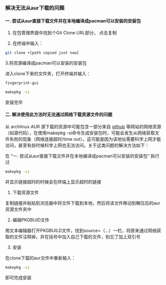 ### 		解决无法从aur下载的问题



#### 一. 尝试从aur直接下载文件并在本地编译成pacman可以安装的安装包



1. 在包管理界面中找到个Git Clone URL部分， 点击复制



2. 在终端中输入：

    



```bash
git clone +[path copied just now]
```



3.将资源编译成pacman可以安装的安装包

进入clone下来的文件夹，打开终端并输入：

```bash
fingerprint-gui

makepkg -si
```



安装完毕



#### 二. 解决使用此方法时无法通过网络下载资源文件的问题



从 archlinux AUR 源下载的资源中可能包含一部分来自 [github](https://zhida.zhihu.com/search?content_id=187130671&content_type=Article&match_order=1&q=github&zd_token=eyJhbGciOiJIUzI1NiIsInR5cCI6IkpXVCJ9.eyJpc3MiOiJ6aGlkYV9zZXJ2ZXIiLCJleHAiOjE3NDI5NjMyMDUsInEiOiJnaXRodWIiLCJ6aGlkYV9zb3VyY2UiOiJlbnRpdHkiLCJjb250ZW50X2lkIjoxODcxMzA2NzEsImNvbnRlbnRfdHlwZSI6IkFydGljbGUiLCJtYXRjaF9vcmRlciI6MSwiemRfdG9rZW4iOm51bGx9.A5enanQlov1MzZwKwFZJ709m1zAc0buw14ZcMnhSgZs&zhida_source=entity) 等网站的网络资源（如源代码），在使用makepkg -si命令生成安装包时，可能会发生从网络获取文件失败的现象（网络连接超时/time out）。这可能是因为该地址需要科学上网才能访问，甚至有些时候科学上网也无法访问。关于这类问题的解决方法如下：

在 “一. 尝试从aur直接下载文件并在本地编译成pacman可以安装的安装包“ 执行过

```bash
makepkg -si
```

并显示链接超时的时候会在终端上显示超时的链接

1. 下载资源文件

复制链接并粘贴到浏览器中将文件下载到本地，然后将该文件移动到解压后的aur资源文件夹中



2. 编辑PKGBUID文件

用文本编辑器打开PKGBUILD文件，找到source=（...）一栏，将原来通过网络获取的文件注释掉，并在括号中加入自己下载的文件，别忘了加上双引号

3. 安装

在clone下载的aur文件中重新输入：

```bash
makepkg -si
```

即可完成安装